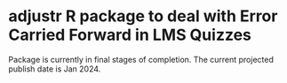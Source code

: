 # adjustr R package to deal with Error Carried Forward in LMS Quizzes

Package is currently in final stages of completion. The current projected publish date is Jan 2024.

